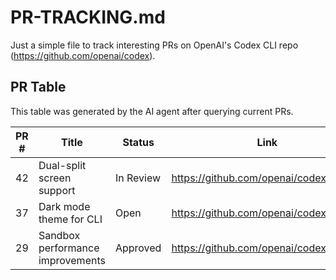 # PR-TRACKING.md
Just a simple file to track interesting PRs on OpenAI's Codex CLI repo (https://github.com/openai/codex).

## PR Table
This table was generated by the AI agent after querying current PRs.

| PR # | Title                             | Status      | Link                                              |
|------|-----------------------------------|-------------|---------------------------------------------------|
| 42   | Dual-split screen support         | In Review   | https://github.com/openai/codex/pull/42           |
| 37   | Dark mode theme for CLI           | Open        | https://github.com/openai/codex/pull/37           |
| 29   | Sandbox performance improvements  | Approved    | https://github.com/openai/codex/pull/29           | 